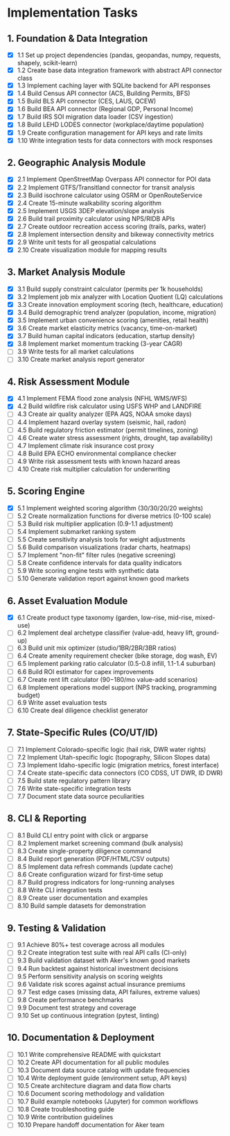 # Implementation Tasks

## 1. Foundation & Data Integration

- [x] 1.1 Set up project dependencies (pandas, geopandas, numpy, requests, shapely, scikit-learn)
- [x] 1.2 Create base data integration framework with abstract API connector class
- [x] 1.3 Implement caching layer with SQLite backend for API responses
- [x] 1.4 Build Census API connector (ACS, Building Permits, BFS)
- [x] 1.5 Build BLS API connector (CES, LAUS, QCEW)
- [x] 1.6 Build BEA API connector (Regional GDP, Personal Income)
- [x] 1.7 Build IRS SOI migration data loader (CSV ingestion)
- [x] 1.8 Build LEHD LODES connector (workplace/daytime population)
- [x] 1.9 Create configuration management for API keys and rate limits
- [x] 1.10 Write integration tests for data connectors with mock responses

## 2. Geographic Analysis Module

- [x] 2.1 Implement OpenStreetMap Overpass API connector for POI data
- [x] 2.2 Implement GTFS/Transitland connector for transit analysis
- [x] 2.3 Build isochrone calculator using OSRM or OpenRouteService
- [x] 2.4 Create 15-minute walkability scoring algorithm
- [x] 2.5 Implement USGS 3DEP elevation/slope analysis
- [x] 2.6 Build trail proximity calculator using NPS/RIDB APIs
- [x] 2.7 Create outdoor recreation access scoring (trails, parks, water)
- [x] 2.8 Implement intersection density and bikeway connectivity metrics
- [x] 2.9 Write unit tests for all geospatial calculations
- [x] 2.10 Create visualization module for mapping results

## 3. Market Analysis Module

- [x] 3.1 Build supply constraint calculator (permits per 1k households)
- [x] 3.2 Implement job mix analyzer with Location Quotient (LQ) calculations
- [x] 3.3 Create innovation employment scoring (tech, healthcare, education)
- [x] 3.4 Build demographic trend analyzer (population, income, migration)
- [x] 3.5 Implement urban convenience scoring (amenities, retail health)
- [x] 3.6 Create market elasticity metrics (vacancy, time-on-market)
- [x] 3.7 Build human capital indicators (education, startup density)
- [x] 3.8 Implement market momentum tracking (3-year CAGR)
- [ ] 3.9 Write tests for all market calculations
- [ ] 3.10 Create market analysis report generator

## 4. Risk Assessment Module

- [x] 4.1 Implement FEMA flood zone analysis (NFHL WMS/WFS)
- [x] 4.2 Build wildfire risk calculator using USFS WHP and LANDFIRE
- [ ] 4.3 Create air quality analyzer (EPA AQS, NOAA smoke days)
- [ ] 4.4 Implement hazard overlay system (seismic, hail, radon)
- [ ] 4.5 Build regulatory friction estimator (permit timelines, zoning)
- [ ] 4.6 Create water stress assessment (rights, drought, tap availability)
- [ ] 4.7 Implement climate risk insurance cost proxy
- [ ] 4.8 Build EPA ECHO environmental compliance checker
- [ ] 4.9 Write risk assessment tests with known hazard areas
- [ ] 4.10 Create risk multiplier calculation for underwriting

## 5. Scoring Engine

- [x] 5.1 Implement weighted scoring algorithm (30/30/20/20 weights)
- [ ] 5.2 Create normalization functions for diverse metrics (0-100 scale)
- [ ] 5.3 Build risk multiplier application (0.9-1.1 adjustment)
- [ ] 5.4 Implement submarket ranking system
- [ ] 5.5 Create sensitivity analysis tools for weight adjustments
- [ ] 5.6 Build comparison visualizations (radar charts, heatmaps)
- [ ] 5.7 Implement "non-fit" filter rules (negative screening)
- [ ] 5.8 Create confidence intervals for data quality indicators
- [ ] 5.9 Write scoring engine tests with synthetic data
- [ ] 5.10 Generate validation report against known good markets

## 6. Asset Evaluation Module

- [x] 6.1 Create product type taxonomy (garden, low-rise, mid-rise, mixed-use)
- [ ] 6.2 Implement deal archetype classifier (value-add, heavy lift, ground-up)
- [ ] 6.3 Build unit mix optimizer (studio/1BR/2BR/3BR ratios)
- [ ] 6.4 Create amenity requirement checker (bike storage, dog wash, EV)
- [ ] 6.5 Implement parking ratio calculator (0.5-0.8 infill, 1.1-1.4 suburban)
- [ ] 6.6 Build ROI estimator for capex improvements
- [ ] 6.7 Create rent lift calculator ($90-$180/mo value-add scenarios)
- [ ] 6.8 Implement operations model support (NPS tracking, programming budget)
- [ ] 6.9 Write asset evaluation tests
- [ ] 6.10 Create deal diligence checklist generator

## 7. State-Specific Rules (CO/UT/ID)

- [ ] 7.1 Implement Colorado-specific logic (hail risk, DWR water rights)
- [ ] 7.2 Implement Utah-specific logic (topography, Silicon Slopes data)
- [ ] 7.3 Implement Idaho-specific logic (migration metrics, forest interface)
- [ ] 7.4 Create state-specific data connectors (CO CDSS, UT DWR, ID DWR)
- [ ] 7.5 Build state regulatory pattern library
- [ ] 7.6 Write state-specific integration tests
- [ ] 7.7 Document state data source peculiarities

## 8. CLI & Reporting

- [ ] 8.1 Build CLI entry point with click or argparse
- [ ] 8.2 Implement market screening command (bulk analysis)
- [ ] 8.3 Create single-property diligence command
- [ ] 8.4 Build report generation (PDF/HTML/CSV outputs)
- [ ] 8.5 Implement data refresh commands (update cache)
- [ ] 8.6 Create configuration wizard for first-time setup
- [ ] 8.7 Build progress indicators for long-running analyses
- [ ] 8.8 Write CLI integration tests
- [ ] 8.9 Create user documentation and examples
- [ ] 8.10 Build sample datasets for demonstration

## 9. Testing & Validation

- [ ] 9.1 Achieve 80%+ test coverage across all modules
- [ ] 9.2 Create integration test suite with real API calls (CI-only)
- [ ] 9.3 Build validation dataset with Aker's known good markets
- [ ] 9.4 Run backtest against historical investment decisions
- [ ] 9.5 Perform sensitivity analysis on scoring weights
- [ ] 9.6 Validate risk scores against actual insurance premiums
- [ ] 9.7 Test edge cases (missing data, API failures, extreme values)
- [ ] 9.8 Create performance benchmarks
- [ ] 9.9 Document test strategy and coverage
- [ ] 9.10 Set up continuous integration (pytest, linting)

## 10. Documentation & Deployment

- [ ] 10.1 Write comprehensive README with quickstart
- [ ] 10.2 Create API documentation for all public modules
- [ ] 10.3 Document data source catalog with update frequencies
- [ ] 10.4 Write deployment guide (environment setup, API keys)
- [ ] 10.5 Create architecture diagram and data flow charts
- [ ] 10.6 Document scoring methodology and validation
- [ ] 10.7 Build example notebooks (Jupyter) for common workflows
- [ ] 10.8 Create troubleshooting guide
- [ ] 10.9 Write contribution guidelines
- [ ] 10.10 Prepare handoff documentation for Aker team
